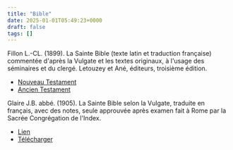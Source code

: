 ```yaml
---
title: "Bible"
date: 2025-01-01T05:49:23+0000
draft: false
tags: []
---
```


Fillon L.-CL. (1899). La Sainte Bible (texte latin et traduction française) commentée d'après la Vulgate et les textes originaux, à l'usage des séminaires et du clergé. Letouzey et Ané, éditeurs, troisième édition. 

* [Nouveau Testament](https://archive.org/details/bible-fillon-nouveau-testament/00-intro-epitres-paul/)
* [Ancien Testament](https://archive.org/details/bible-fillon-ancien-testament)

Glaire J.B. abbé. (1905). La Sainte Bible selon la Vulgate, traduite en français, avec des notes, seule approuvée après examen fait à Rome par la Sacrée Congrégation de l'Index. 

* [Lien](/bible/glaire)
* [Télécharger](https://archive.org/details/bible-vulgate-glaire/00-intro/)
